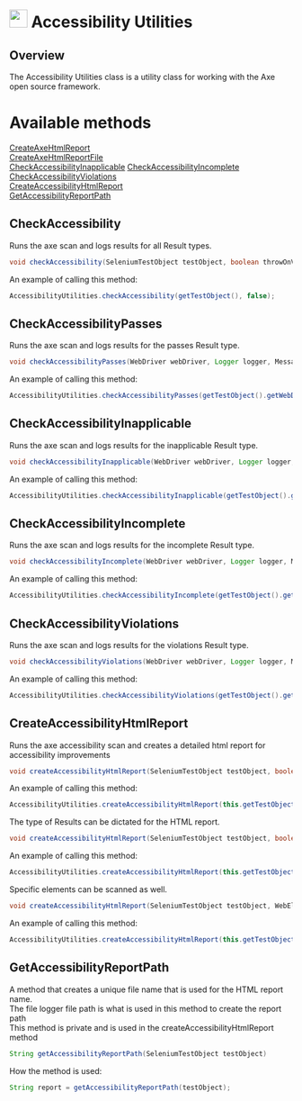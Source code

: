 # <img src="resources/jmaqslogo.jpg" height="32" width="32"> Accessibility Utilities

## Overview
The Accessibility Utilities class is a utility class for working with the Axe open source framework.

# Available methods
[CreateAxeHtmlReport](#CheckAccessibility)  
[CreateAxeHtmlReportFile](#CheckAccessibilityPasses)  
[CheckAccessibilityInapplicable](#CheckAccessibilityInapplicable)
[CheckAccessibilityIncomplete](#CheckAccessibilityIncomplete)  
[CheckAccessibilityViolations](#CheckAccessibilityViolations)  
[CreateAccessibilityHtmlReport](#CreateAccessibilityHtmlReport)  
[GetAccessibilityReportPath](#GetAccessibilityReportPath)  

## CheckAccessibility
Runs the axe scan and logs results for all Result types.
```java
void checkAccessibility(SeleniumTestObject testObject, boolean throwOnViolation)
```

An example of calling this method:
```java
AccessibilityUtilities.checkAccessibility(getTestObject(), false);
```

## CheckAccessibilityPasses
Runs the axe scan and logs results for the passes Result type.  
```java
void checkAccessibilityPasses(WebDriver webDriver, Logger logger, MessageType loggingLevel)
```

An example of calling this method:
```java
AccessibilityUtilities.checkAccessibilityPasses(getTestObject().getWebDriver(), fileLogger, MessageType.SUCCESS);
```

## CheckAccessibilityInapplicable
Runs the axe scan and logs results for the inapplicable Result type.
```java
void checkAccessibilityInapplicable(WebDriver webDriver, Logger logger, MessageType loggingLevel, boolean throwOnInapplicable)
```

An example of calling this method:
```java
AccessibilityUtilities.checkAccessibilityInapplicable(getTestObject().getWebDriver(), fileLogger, MessageType.WARNING, false);
```

## CheckAccessibilityIncomplete
Runs the axe scan and logs results for the incomplete Result type.
```java
void checkAccessibilityIncomplete(WebDriver webDriver, Logger logger, MessageType loggingLevel, boolean throwOnIncomplete)
```

An example of calling this method:
```java
AccessibilityUtilities.checkAccessibilityIncomplete(getTestObject().getWebDriver(), fileLogger, MessageType.WARNING, false);
```

## CheckAccessibilityViolations
Runs the axe scan and logs results for the violations Result type.
```java
void checkAccessibilityViolations(WebDriver webDriver, Logger logger, MessageType loggingLevel, boolean throwOnViolation)
```

An example of calling this method:
```java
AccessibilityUtilities.checkAccessibilityViolations(getTestObject().getWebDriver(), fileLogger, MessageType.ERROR, false);
```

## CreateAccessibilityHtmlReport
Runs the axe accessibility scan and creates a detailed html report for accessibility improvements  
```java
void createAccessibilityHtmlReport(SeleniumTestObject testObject, boolean throwOnViolation)
```

An example of calling this method:
```java
AccessibilityUtilities.createAccessibilityHtmlReport(this.getTestObject(), false);
```

The type of Results can be dictated for the HTML report.
```java
void createAccessibilityHtmlReport(SeleniumTestObject testObject, boolean throwOnViolation, Set<ResultType> requestedResult)
```

An example of calling this method:
```java
AccessibilityUtilities.createAccessibilityHtmlReport(this.getTestObject(), false, EnumSet.of(ResultType.Violations));
```

Specific elements can be scanned as well.
```java
void createAccessibilityHtmlReport(SeleniumTestObject testObject, WebElement element, boolean throwOnViolation)
```

An example of calling this method:
```java
AccessibilityUtilities.createAccessibilityHtmlReport(this.getTestObject(), foodTable.getRawExistingElement(), false);
```

## GetAccessibilityReportPath
A method that creates a unique file name that is used for the HTML report name.  
The file logger file path is what is used in this method to create the report path  
This method is private and is used in the createAccessibilityHtmlReport method  
```java
String getAccessibilityReportPath(SeleniumTestObject testObject)
```

How the method is used:
```java
String report = getAccessibilityReportPath(testObject);
```